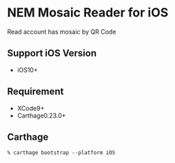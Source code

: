 # NEM Mosaic Reader for iOS

Read account has mosaic by QR Code

## Support iOS Version

* iOS10+

## Requirement

* XCode9+
* Carthage0.23.0+

## Carthage

```
% carthage bootstrap --platform iOS
```
